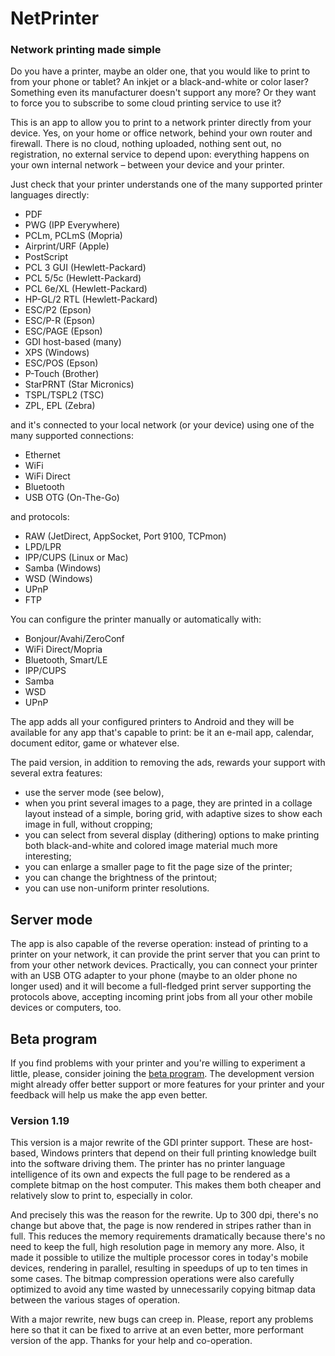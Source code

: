 # NetPrinter

### Network printing made simple

Do you have a printer, maybe an older one, that you would like to print to from your phone or tablet? An inkjet or a black-and-white or color laser? Something even its manufacturer doesn't support any more? Or they want to force you to subscribe to some cloud printing service to use it?

This is an app to allow you to print to a network printer directly from your device. Yes, on your home or office network, behind your own router and firewall. There is no cloud, nothing uploaded, nothing sent out, no registration, no external service to depend upon: everything happens on your own internal network – between your device and your printer.

Just check that your printer understands one of the many supported printer languages directly:

- PDF
- PWG (IPP Everywhere)
- PCLm, PCLmS (Mopria)
- Airprint/URF (Apple)
- PostScript
- PCL 3 GUI (Hewlett-Packard)
- PCL 5/5c (Hewlett-Packard)
- PCL 6e/XL (Hewlett-Packard)
- HP-GL/2 RTL (Hewlett-Packard)
- ESC/P2 (Epson)
- ESC/P-R (Epson)
- ESC/PAGE (Epson)
- GDI host-based (many)
- XPS (Windows)
- ESC/POS (Epson)
- P-Touch (Brother)
- StarPRNT (Star Micronics)
- TSPL/TSPL2 (TSC)
- ZPL, EPL (Zebra)

and it's connected to your local network (or your device) using one of the many supported connections:

- Ethernet
- WiFi
- WiFi Direct
- Bluetooth
- USB OTG (On-The-Go)

and protocols:

- RAW (JetDirect, AppSocket, Port 9100, TCPmon)
- LPD/LPR
- IPP/CUPS (Linux or Mac)
- Samba (Windows)
- WSD (Windows)
- UPnP
- FTP

You can configure the printer manually or automatically with:

- Bonjour/Avahi/ZeroConf
- WiFi Direct/Mopria
- Bluetooth, Smart/LE
- IPP/CUPS
- Samba
- WSD
- UPnP

The app adds all your configured printers to Android and they will be available for any app that's capable to print: be it an e-mail app, calendar, document editor, game or whatever else.

The paid version, in addition to removing the ads, rewards your support with several extra features:

- use the server mode (see below),
- when you print several images to a page, they are printed in a collage layout instead of a simple, boring grid, with adaptive sizes to show each image in full, without cropping;
- you can select from several display (dithering) options to make printing both black-and-white and colored image material much more interesting;
- you can enlarge a smaller page to fit the page size of the printer;
- you can change the brightness of the printout;
- you can use non-uniform printer resolutions.

## Server mode

The app is also capable of the reverse operation: instead of printing to a printer on your network, it can provide the print server that you can print to from your other network devices. Practically, you can connect your printer with an USB OTG adapter to your phone (maybe to an older phone no longer used) and it will become a full-fledged print server supporting the protocols above, accepting incoming print jobs from all your other mobile devices or computers, too.

## Beta program

If you find problems with your printer and you're willing to experiment a little, please, consider joining the [beta program](https://play.google.com/apps/testing/hu.co.tramontana.netprinter). The development version might already offer better support or more features for your printer and your feedback will help us make the app even better.

### Version 1.19

This version is a major rewrite of the GDI printer support. These are host-based, Windows printers that depend on their full printing knowledge built into the software driving them. The printer has no printer language intelligence of its own and expects the full page to be rendered as a complete bitmap on the host computer. This makes them both cheaper and relatively slow to print to, especially in color.

And precisely this was the reason for the rewrite. Up to 300 dpi, there's no change but above that, the page is now rendered in stripes rather than in full. This reduces the memory requirements dramatically because there's no need to keep the full, high resolution page in memory any more. Also, it made it possible to utilize the multiple processor cores in today's mobile devices, rendering in parallel, resulting in speedups of up to ten times in some cases. The bitmap compression operations were also carefully optimized to avoid any time wasted by unnecessarily copying bitmap data between the various stages of operation.

With a major rewrite, new bugs can creep in. Please, report any problems here so that it can be fixed to arrive at an even better, more performant version of the app. Thanks for your help and co-operation.

